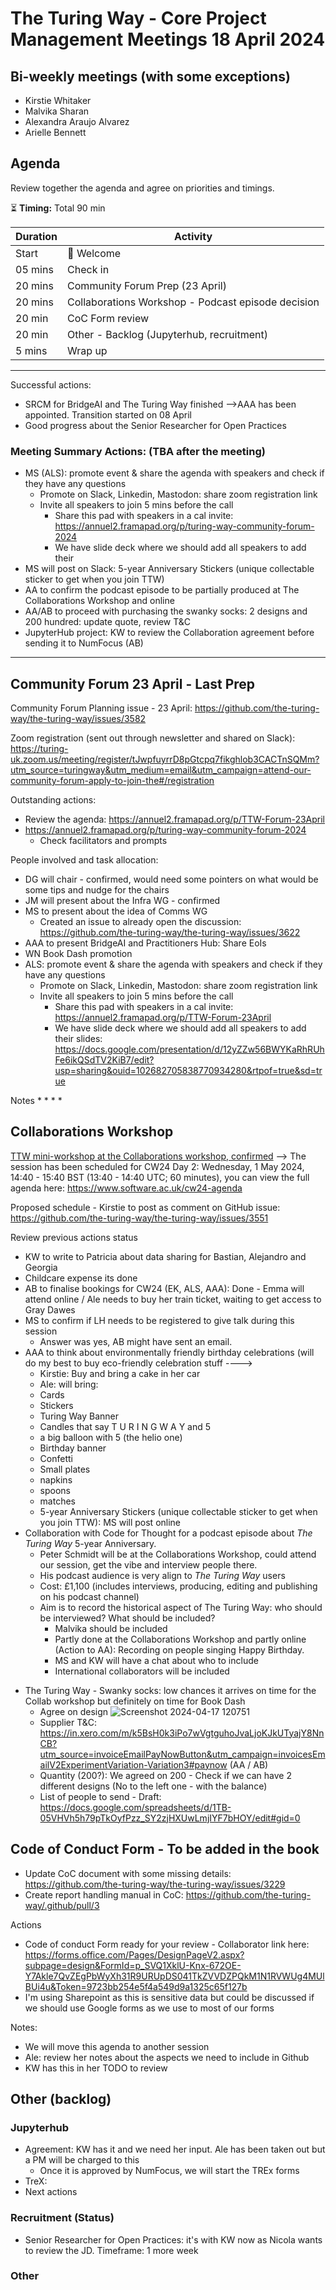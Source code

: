 # The Turing Way - Core Project Management Meetings 18 April 2024

## Bi-weekly meetings (with some exceptions)

* Kirstie Whitaker
* Malvika Sharan  
* Alexandra Araujo Alvarez 
* Arielle Bennett 

## Agenda

Review together the agenda and agree on priorities and timings.

:hourglass_flowing_sand: **Timing:** Total 90 min

| Duration | Activity |
| ---- | -------- |
| Start | 👋 Welcome |
| 05 mins | Check in   |
| 20 mins | Community Forum Prep (23 April) |
| 20 mins | Collaborations Workshop - Podcast episode decision | 
| 20 min | CoC Form review |
| 20 min | Other - Backlog (Jupyterhub, recruitment) |
5 mins | Wrap up |

---------

Successful actions:
- SRCM for BridgeAI and The Turing Way finished -->AAA has been appointed. Transition started on 08 April 
- Good progress about the Senior Researcher for Open Practices

### Meeting Summary Actions: (TBA after the meeting)
- MS (ALS): promote event & share the agenda with speakers and check if they have any questions
    - Promote on Slack, Linkedin, Mastodon: share zoom registration link
    - Invite all speakers to join 5 mins before the call
        - Share this pad with speakers in a cal invite: https://annuel2.framapad.org/p/turing-way-community-forum-2024
        - We have slide deck where we should add all speakers to add their 
- MS will post on Slack: 5-year Anniversary Stickers (unique collectable sticker to get when you join TTW)
- AA to confirm the podcast episode to be partially produced at The Collaborations Workshop and online
- AA/AB to proceed with purchasing the swanky socks: 2 designs and 200 hundred: update quote, review T&C
- JupyterHub project: KW to review the Collaboration agreement before sending it to NumFocus (AB)

----
## Community Forum  23 April - Last Prep

Community Forum Planning issue - 23 April: https://github.com/the-turing-way/the-turing-way/issues/3582

Zoom registration (sent out through newsletter and shared on Slack): https://turing-uk.zoom.us/meeting/register/tJwpfuyrrD8pGtcpq7fikghlob3CACTnSQMm?utm_source=turingway&utm_medium=email&utm_campaign=attend-our-community-forum-apply-to-join-the#/registration

Outstanding actions:
- Review the agenda: https://annuel2.framapad.org/p/TTW-Forum-23April
- https://annuel2.framapad.org/p/turing-way-community-forum-2024
    - Check facilitators and prompts

People involved and task allocation:
- DG will chair - confirmed, would need some pointers on what would be some tips and nudge for the chairs
- JM will present about the Infra WG - confirmed
- MS to present about the idea of Comms WG
    - Created an issue to already open the discussion: https://github.com/the-turing-way/the-turing-way/issues/3622
- AAA to present BridgeAI and Practitioners Hub: Share EoIs
- WN Book Dash promotion
- ALS: promote event & share the agenda with speakers and check if they have any questions
    - Promote on Slack, Linkedin, Mastodon: share zoom registration link
    - Invite all speakers to join 5 mins before the call
        - Share this pad with speakers in a cal invite: https://annuel2.framapad.org/p/TTW-Forum-23April
        - We have slide deck where we should add all speakers to add their slides: https://docs.google.com/presentation/d/12yZZw56BWYKaRhRUhFe6ikQSdTV2KiB7/edit?usp=sharing&ouid=102682705838770934280&rtpof=true&sd=true
    

Notes
*
*
*
*


## Collaborations Workshop 

[TTW mini-workshop at the Collaborations workshop, confirmed](https://github.com/the-turing-way/the-turing-way/issues/3551) -->
The session has been scheduled for CW24 Day 2: Wednesday, 1 May 2024, 14:40 - 15:40 BST (13:40 - 14:40 UTC; 60 minutes), you can view the full agenda here: https://www.software.ac.uk/cw24-agenda

Proposed schedule - Kirstie to post as comment on GitHub issue: https://github.com/the-turing-way/the-turing-way/issues/3551

Review previous actions status
- KW to write to Patricia about data sharing for Bastian, Alejandro and Georgia 
- Childcare expense its done
- AB to finalise bookings for CW24 (EK, ALS, AAA): Done - Emma will attend online / Ale needs to buy her train ticket, waiting to get access to Gray Dawes
- MS to confirm if LH needs to be registered to give talk during this session
    - Answer was yes, AB might have sent an email.
- AAA to think about environmentally friendly birthday celebrations (will do my best to buy eco-friendly celebration stuff ----> 
    - Kirstie: Buy and bring a cake in her car
    - Ale: will bring:
    * Cards
    * Stickers
    * Turing Way Banner
    * Candles that say T U R I N G W A Y and 5 
    * a big balloon with 5 (the helio one)
    * Birthday banner 
    * Confetti 
    * Small plates 
    * napkins 
    * spoons 
    * matches 
    * 5-year Anniversary Stickers (unique collectable sticker to get when you join TTW): MS will post online
- Collaboration with Code for Thought for a podcast episode about _The Turing Way_ 5-year Anniversary.
    - Peter Schmidt will be at the Collaborations Workshop, could attend our session, get the vibe and interview people there. 
    - His podcast audience is very align to _The Turing Way_ users
    - Cost: £1,100 (includes interviews, producing, editing and publishing on his podcast channel)
    - Aim is to record the historical aspect of The Turing Way: who should be interviewed? What should be included? 
        - Malvika should be included
        - Partly done at the Collaborations Workshop and partly online (Action to AA): Recording on people singing Happy Birthday. 
        - MS and KW will have a chat about who to include
        - International collaborators will be included
* The Turing Way - Swanky socks: low chances it arrives on time for the Collab workshop but definitely on time for Book Dash
    * Agree on design
    ![Screenshot 2024-04-17 120751](https://hackmd.io/_uploads/Hk8-RwRl0.png)
    * Supplier T&C: https://in.xero.com/m/k5BsH0k3iPo7wVgtguhoJvaLjoKJkUTyajY8NnCB?utm_source=invoiceEmailPayNowButton&utm_campaign=invoicesEmailV2ExperimentVariation-Variation3#paynow (AA / AB) 
    * Quantity (200?): We agreed on 200 - Check if we can have 2 different designs (No to the left one - with the balance)
    * List of people to send - Draft: https://docs.google.com/spreadsheets/d/1TB-05VHVh5h79pTkOyfPzz_SY2zjHXUwLmjIYF7bHOY/edit#gid=0

## Code of Conduct Form - To be added in the book

* Update CoC document with some missing details: https://github.com/the-turing-way/the-turing-way/issues/3229
* Create report handling manual in CoC: https://github.com/the-turing-way/.github/pull/3

Actions
* Code of conduct Form ready for your review - Collaborator link here: https://forms.office.com/Pages/DesignPageV2.aspx?subpage=design&FormId=p_SVQ1XklU-Knx-672OE-Y7Akle7QvZEgPbWyXh31R9URUpDS041TkZVVDZPQkM1N1RVWUg4MUlBUi4u&Token=9723bb254e5f4a549d9a1325c65f127b
* I'm using Sharepoint as this is sensitive data but could be discussed if we should use Google forms as we use to most of our forms 


Notes:
* We will move this agenda to another session
* Ale: review her notes about the aspects we need to include in Github
* KW has this in her TODO to review

## Other (backlog)

### Jupyterhub
* Agreement: KW has it and we need her input. Ale has been taken out but a PM will be charged to this
    * Once it is approved by NumFocus, we will start the TREx forms
* TreX:
* Next actions

### Recruitment (Status)
* Senior Researcher for Open Practices: it's with KW now as Nicola wants to review the JD. Timeframe: 1 more week

### Other
